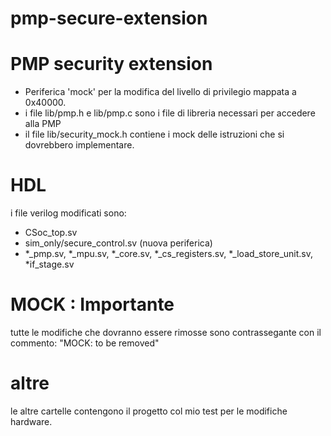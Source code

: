 # pmp-secure-extension

# PMP security extension
- Periferica 'mock' per la modifica del livello di privilegio mappata a 0x40000.
- i file lib/pmp.h e lib/pmp.c sono i file di libreria necessari per accedere alla PMP
- il file lib/security_mock.h contiene i mock delle istruzioni che si dovrebbero implementare.

# HDL
i file verilog modificati sono:
- CSoc_top.sv
- sim_only/secure_control.sv (nuova periferica)
- *_pmp.sv, *_mpu.sv, *_core.sv, *_cs_registers.sv, *_load_store_unit.sv, *if_stage.sv

# MOCK : Importante
tutte le modifiche che dovranno essere rimosse sono contrassegante con il commento: "MOCK: to be removed"

#  altre
le altre cartelle contengono il progetto col mio test per le modifiche hardware. 